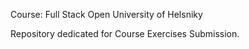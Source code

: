Course: Full Stack Open
University of Helsniky

Repository dedicated for Course Exercises Submission.
